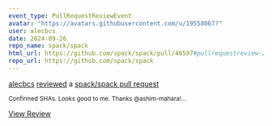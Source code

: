 ```yaml
---
event_type: PullRequestReviewEvent
avatar: "https://avatars.githubusercontent.com/u/19558067?"
user: alecbcs
date: 2024-09-26
repo_name: spack/spack
html_url: https://github.com/spack/spack/pull/46597#pullrequestreview-2332301656
repo_url: https://github.com/spack/spack
---
```


<a href='https://github.com/alecbcs' target='_blank'>alecbcs</a> <a href='https://github.com/spack/spack/pull/46597#pullrequestreview-2332301656' target='_blank'>reviewed</a> a <a href='https://github.com/spack/spack/pull/46597' target='_blank'>spack/spack pull request</a>

<small>Confirmed SHAs. Looks good to me. Thanks @ashim-mahara!...</small>

<a href='https://github.com/spack/spack/pull/46597#pullrequestreview-2332301656' target='_blank'>View Review</a>